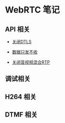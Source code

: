 # WebRTC 笔记

## API 相关

* [关闭DTLS](notes/disable-dtls.md)

* [数据只发不收](notes/sendonly.md)

* [关闭音视频混合RTP](notes/disable-rtpmux.md)

## 调试相关


## H264 相关


## DTMF 相关